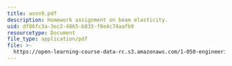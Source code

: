 ```yaml
---
title: assn9.pdf
description: Homework assignment on beam elasticity.
uid: df86fc3a-3ec2-4865-b833-f8e4c74aafb9
resourcetype: Document
file_type: application/pdf
file: >-
  https://open-learning-course-data-rc.s3.amazonaws.com/1-050-engineering-mechanics-i-fall-2007/df86fc3a3ec24865b833f8e4c74aafb9_assn9.pdf
---
```

